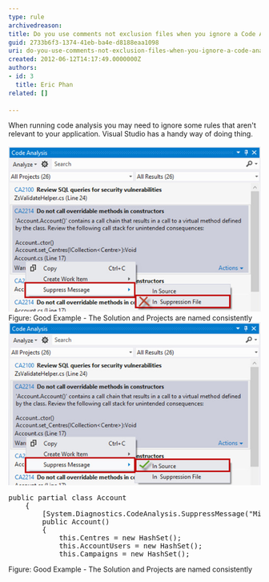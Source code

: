 ```yaml
---
type: rule
archivedreason: 
title: Do you use comments not exclusion files when you ignore a Code Analysis rule?
guid: 2733b6f3-1374-41eb-ba4e-d8188eaa1098
uri: do-you-use-comments-not-exclusion-files-when-you-ignore-a-code-analysis-rule
created: 2012-06-12T14:17:49.0000000Z
authors:
- id: 3
  title: Eric Phan
related: []

---
```



When running code analysis you may need to ignore some rules that aren't relevant to your application. Visual Studio has a handy way of doing thing.
<br><excerpt class='endintro'></excerpt><br>
<img alt="code-analysis-bad-example" src="code-analysis-bad-example.jpg" class="ms-rteCustom-ImageArea" />
<span class="ssw-rteStyle-FigureBad">Figure: Good Example - The Solution and Projects are named consistently</span>
<img alt="code-analysis-good-example" src="code-analysis-good-example.jpg" class="ms-rteCustom-ImageArea" />
<dl class="goodCode">
    <dt>
    <pre>public partial class Account
    {
        [System.Diagnostics.CodeAnalysis.SuppressMessage("Microsoft.Usage", "CA2214:DoNotCallOverridableMethodsInConstructors", Justification="Gold Plating")]
        public Account()
        {
            this.Centres = new HashSet();
            this.AccountUsers = new HashSet();
            this.Campaigns = new HashSet();</pre>
    </dt>
</dl>
<span class="ssw-rteStyle-FigureGood">Figure: Good Example - The Solution and Projects are named consistently</span>


